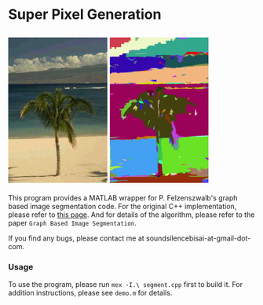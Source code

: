 # Super Pixel Generation 
<img src="./data/beach.jpg" width="40%"> <img src="./data/sp.png" width="40%">
---
This program provides a MATLAB wrapper for P. Felzenszwalb's graph based image segmentation code. For the original C++ implementation, please refer to [this page](http://cs.brown.edu/~pff/segment/). And for details of the algorithm, please refer to the paper `Graph Based Image Segmentation`.

If you find any bugs, please contact me at soundsilencebisai-at-gmail-dot-com.

### Usage
To use the program, please run `mex -I.\ segment.cpp` first to build it. For addition instructions, please see `demo.m` for details.


